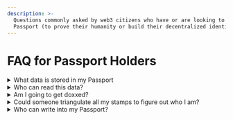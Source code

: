 ```yaml
---
description: >-
  Questions commonly asked by web3 citizens who have or are looking to create a
  Passport (to prove their humanity or build their decentralized identity)
---
```


# FAQ for Passport Holders

<details>

<summary>What data is stored in my Passport</summary>

The only information in your passport is the Decentralized Identifier (DID) associated with your Ethereum address and the Verifiable Credentials (VCs) issued for each service you connect to your passport. No identifiable details are stored in your passport as we encrypt the account details when creating your VCs.

You can inspect the data yourself in the Gitcoin Passport by clicking the `</> Passport JSON` button in the upper right of the Passport dashboard.

</details>

<details>

<summary>Who can read this data?</summary>

The data on Ceramic is readable to anyone, but can only be written by you.

Knowing your ethereum address, or your DID, or your Ceramic Stream ID the data can be fetched from Ceramic, and your Passport can be read.

</details>

<details>

<summary>Am I going to get doxxed?</summary>

Short answer. No. There is no personally identifiable information stored in your passport.

We do store a unique identifier in the VCs that we generate, but this is hashed and salted with a private key, and is not brute-forceable, it's only function is to create a unique fingerprint for the VC-account relationship for the purposes of deduping during scoring.

</details>

<details>

<summary>Could someone triangulate all my stamps to figure out who I am?</summary>

Currently this seems impossible given the few number of stamps, and the low level of specificity to the claims that are being validated (currently only account ownership).&#x20;

But in the future, as the number of stamps grows and the uniqueness of each passport increases this may become a risk even while keeping PII out of the stamps. We are very concerned about privacy and will be watching this potential vector to mitigate any chances users may reveal their identity in ways they aren't intending.&#x20;

To reiterate, this is type of accidental doxxing is not possible with the current version of the passport.

</details>

<details>

<summary>Who can write into my Passport?</summary>

Only you can write into your passport. This is important, you grant access to apps that you visit when you sign a message with your wallet granting access to your stream (like when you connect to the Gitcoin Passport app). Your Passport requires your unique wallet signature to allow write operations, and only apps that want to write to your passport need to request you to sign those messages.

</details>



